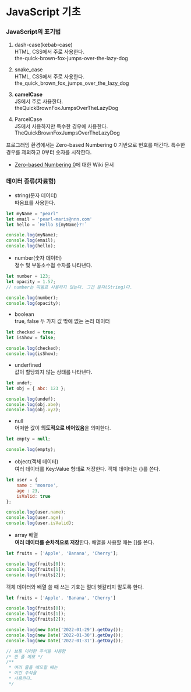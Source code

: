 # JavaScript 기초

### JavaScript의 표기법

1. dash-case(kebab-case) <br/>
HTML, CSS에서 주로 사용한다. <br/>
the-quick-brown-fox-jumps-over-the-lazy-dog

2. snake_case <br/>
HTML, CSS에서 주로 사용한다. <br/>
the_quick_brown_fox_jumps_over_the_lazy_dog

3. **camelCase** <br/>
JS에서 주로 사용한다. <br/>
theQuickBrownFoxJumpsOverTheLazyDog

4. ParcelCase <br/>
JS에서 사용하지만 특수한 경우에 사용한다. <br/>
TheQuickBrownFoxJumpsOverTheLazyDog

프로그래밍 환경에서는 Zero-based Numbering 0 기반으로 번호를 매긴다. 특수한 경우를 제외하고 0부터 숫자를 시작한다.
- [Zero-based Numbering 0](https://en.wikipedia.org/wiki/Zero-based_numbering)에 대한 Wiki 문서

 ### 데이터 종류(자료형)
 
- string(문자 데이터) <br/>
따옴표를 사용한다.

```jsx
let myName = "pearl"
let email = 'pearl-maris@nnn.com'
let hello = `Hello ${myName}?!`

console.log(myName);
console.log(email);
console.log(hello);
```

- number(숫자 데이터) <br/>
정수 및 부동소수점 수자를 나타낸다.

```jsx
let number = 123;
let opacity = 1.57;
// number는 따옴표 사용하지 않는다. 그건 문자(String)다.

console.log(number);
console.log(opacity);
```

- boolean <br/>
true, false 두 가지 값 밖에 없는 논리 데이터

```jsx
let checked = true;
let isShow = false;

console.log(checked);
console.log(isShow);
```

- underfined <br/>
값이 할당되지 않는 상태를 나타낸다.

```jsx
let undef;
let obj = { abc: 123 };

console.log(undef);
console.log(obj.abe);
console.log(obj.xyz);
```

- null <br/>
어떠한 값이 **의도적으로 비어있음**을 의미한다.

```jsx
let empty = null;

console.log(empty);
```

- object(객체 데이터) <br/>
여러 데이터를 Key:Value 형태로 저장한다. 객체 데이터는 {}를 쓴다.

```jsx
let user = {
	name : 'monroe',
	age : 23,
	isValid: true
};

console.log(user.name);
console.log(user.age);
console.log(user.isValid);
```

- array 배열 <br/>
**여러 데이터를 순차적으로 저장**한다. 배열을 사용할 때는 []를 쓴다.

```jsx
let fruits = ['Apple', 'Banana', 'Cherry'];

console.log(fruits[0]);
console.log(fruits[1]);
console.log(fruits[2]);
```

객체 데이터와 배열 쓸 때 쓰는 기호는 절대 헷갈리지 말도록 한다.


```jsx
let fruits = ['Apple', 'Banana', 'Cherry']

console.log(fruits[0]);
console.log(fruits[1]);
console.log(fruits[2]);

console.log(new Date('2022-01-29').getDay());
console.log(new Date('2022-01-30').getDay());
console.log(new Date('2022-01-31').getDay());

// 보통 이러한 주석을 사용함
/* 한 줄 메모 */
/**
 * 여러 줄을 메모할 때는
 * 이런 주석을
 * 사용한다.
 */
```
